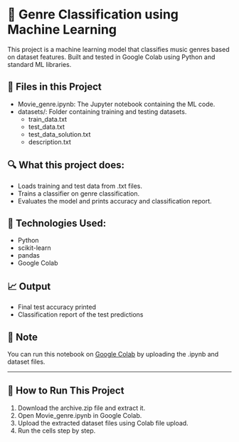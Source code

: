 # 🎵 Genre Classification using Machine Learning

This project is a machine learning model that classifies music genres based on dataset features. Built and tested in Google Colab using Python and standard ML libraries.

## 📂 Files in this Project
- Movie_genre.ipynb: The Jupyter notebook containing the ML code.
- datasets/: Folder containing training and testing datasets.
  - train_data.txt
  - test_data.txt
  - test_data_solution.txt
  - description.txt

## 🔍 What this project does:
- Loads training and test data from .txt files.
- Trains a classifier on genre classification.
- Evaluates the model and prints accuracy and classification report.

## 🧠 Technologies Used:
- Python
- scikit-learn
- pandas
- Google Colab

## 📈 Output
- Final test accuracy printed
- Classification report of the test predictions

## 📌 Note
You can run this notebook on [Google Colab](https://colab.research.google.com) by uploading the .ipynb and dataset files.

---

## 🔧 How to Run This Project

1. Download the archive.zip file and extract it.
2. Open Movie_genre.ipynb in Google Colab.
3. Upload the extracted dataset files using Colab file upload.
4. Run the cells step by step.
